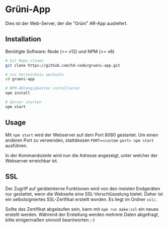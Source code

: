 # Grüni-App

Dies ist der Web-Server, der die "Grüni" AR-App ausliefert.

## Installation

Benötigte Software: Node (>= v12) und NPM (>= v6)

```sh
# Git Repo clonen
git clone https://github.com/hd-code/grueni-app.git

# ins Verzeichnis wechseln
cd grueni-app

# NPM-Abhängigkeiten installieren
npm install

# Server starten
npm start
```

## Usage

Mit `npm start` wird der Webserver auf dem Port 8080 gestartet. Um einen anderen Port zu verwenden, stattdessen `PORT=<custom-port> npm start` ausführen.

In der Kommandozeile wird nun die Adresse angezeigt, unter welcher der Webserver erreichbar ist.

## SSL

Der Zugriff auf geräteinterne Funktionen wird von den meisten Endgeräten nur gestattet, wenn die Webseite eine SSL-Verschlüsselung bietet. Daher ist ein selbstsigniertes SSL-Zertfikat erstellt worden. Es liegt im Ordner `ssl/`.

Sollte das Zertifikat abgelaufen sein, kann mit `npm run make:ssl` ein neues erstellt werden. Während der Erstellung werden mehrere Daten abgefragt, bitte einigermaßen sinnvoll beantworten ;-)